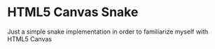 # HTML5 Canvas Snake
Just a simple snake implementation in order to familiarize myself with HTML5 Canvas
